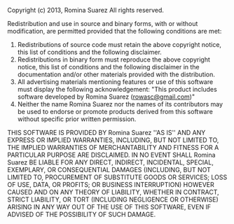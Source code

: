 Copyright (c) 2013, Romina Suarez
All rights reserved.

Redistribution and use in source and binary forms, with or without
modification, are permitted provided that the following conditions are met:
1. Redistributions of source code must retain the above copyright
   notice, this list of conditions and the following disclaimer.
2. Redistributions in binary form must reproduce the above copyright
   notice, this list of conditions and the following disclaimer in the
   documentation and/or other materials provided with the distribution.
3. All advertising materials mentioning features or use of this software
   must display the following acknowledgement:
   "This product includes software developed by Romina Suarez (rowasc@gmail.com)"
4. Neither the name Romina Suarez nor the
   names of its contributors may be used to endorse or promote products
   derived from this software without specific prior written permission.

THIS SOFTWARE IS PROVIDED BY Romina Suarez ''AS IS'' AND ANY
EXPRESS OR IMPLIED WARRANTIES, INCLUDING, BUT NOT LIMITED TO, THE IMPLIED
WARRANTIES OF MERCHANTABILITY AND FITNESS FOR A PARTICULAR PURPOSE ARE
DISCLAIMED. IN NO EVENT SHALL Romina Suarez BE LIABLE FOR ANY
DIRECT, INDIRECT, INCIDENTAL, SPECIAL, EXEMPLARY, OR CONSEQUENTIAL DAMAGES
(INCLUDING, BUT NOT LIMITED TO, PROCUREMENT OF SUBSTITUTE GOODS OR SERVICES;
LOSS OF USE, DATA, OR PROFITS; OR BUSINESS INTERRUPTION) HOWEVER CAUSED AND
ON ANY THEORY OF LIABILITY, WHETHER IN CONTRACT, STRICT LIABILITY, OR TORT
(INCLUDING NEGLIGENCE OR OTHERWISE) ARISING IN ANY WAY OUT OF THE USE OF THIS
SOFTWARE, EVEN IF ADVISED OF THE POSSIBILITY OF SUCH DAMAGE.

